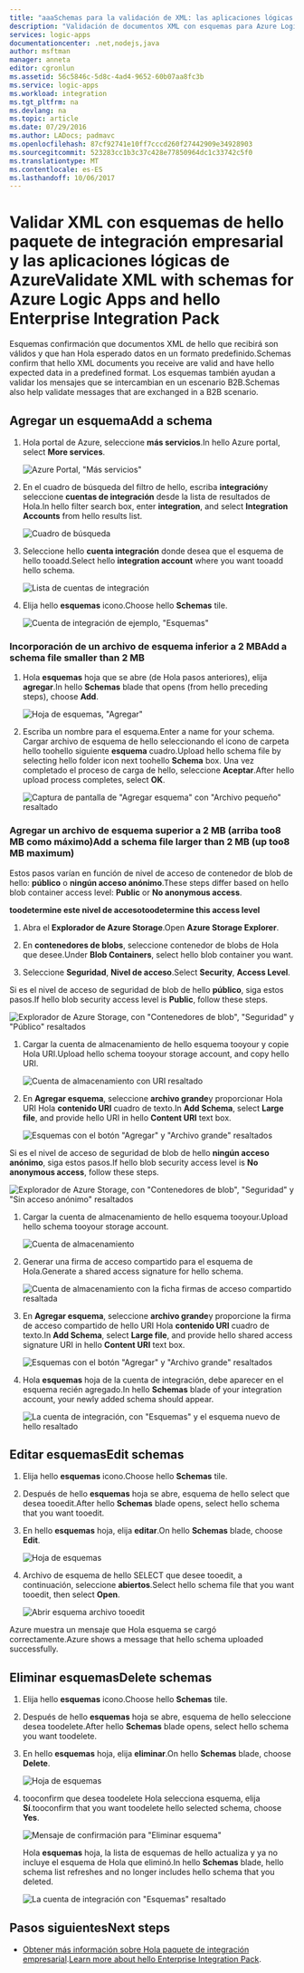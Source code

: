 ```yaml
---
title: "aaaSchemas para la validación de XML: las aplicaciones lógicas de Azure | Documentos de Microsoft"
description: "Validación de documentos XML con esquemas para Azure Logic Apps y Enterprise Integration Pack"
services: logic-apps
documentationcenter: .net,nodejs,java
author: msftman
manager: anneta
editor: cgronlun
ms.assetid: 56c5846c-5d8c-4ad4-9652-60b07aa8fc3b
ms.service: logic-apps
ms.workload: integration
ms.tgt_pltfrm: na
ms.devlang: na
ms.topic: article
ms.date: 07/29/2016
ms.author: LADocs; padmavc
ms.openlocfilehash: 87cf92741e10ff7cccd260f27442909e34928903
ms.sourcegitcommit: 523283cc1b3c37c428e77850964dc1c33742c5f0
ms.translationtype: MT
ms.contentlocale: es-ES
ms.lasthandoff: 10/06/2017
---
```

# <a name="validate-xml-with-schemas-for-azure-logic-apps-and-hello-enterprise-integration-pack"></a><span data-ttu-id="f0656-103">Validar XML con esquemas de hello paquete de integración empresarial y las aplicaciones lógicas de Azure</span><span class="sxs-lookup"><span data-stu-id="f0656-103">Validate XML with schemas for Azure Logic Apps and hello Enterprise Integration Pack</span></span>

<span data-ttu-id="f0656-104">Esquemas confirmación que documentos XML de hello que recibirá son válidos y que han Hola esperado datos en un formato predefinido.</span><span class="sxs-lookup"><span data-stu-id="f0656-104">Schemas confirm that hello XML documents you receive are valid and have hello expected data in a predefined format.</span></span> <span data-ttu-id="f0656-105">Los esquemas también ayudan a validar los mensajes que se intercambian en un escenario B2B.</span><span class="sxs-lookup"><span data-stu-id="f0656-105">Schemas also help validate messages that are exchanged in a B2B scenario.</span></span>

## <a name="add-a-schema"></a><span data-ttu-id="f0656-106">Agregar un esquema</span><span class="sxs-lookup"><span data-stu-id="f0656-106">Add a schema</span></span>

1. <span data-ttu-id="f0656-107">Hola portal de Azure, seleccione **más servicios**.</span><span class="sxs-lookup"><span data-stu-id="f0656-107">In hello Azure portal, select **More services**.</span></span>

    ![Azure Portal, "Más servicios"](media/logic-apps-enterprise-integration-schemas/overview-11.png)

2. <span data-ttu-id="f0656-109">En el cuadro de búsqueda del filtro de hello, escriba **integración**y seleccione **cuentas de integración** desde la lista de resultados de Hola.</span><span class="sxs-lookup"><span data-stu-id="f0656-109">In hello filter search box, enter **integration**, and select **Integration Accounts** from hello results list.</span></span>

    ![Cuadro de búsqueda](media/logic-apps-enterprise-integration-schemas/overview-21.png)

3. <span data-ttu-id="f0656-111">Seleccione hello **cuenta integración** donde desea que el esquema de hello tooadd.</span><span class="sxs-lookup"><span data-stu-id="f0656-111">Select hello **integration account** where you want tooadd hello schema.</span></span>

    ![Lista de cuentas de integración](media/logic-apps-enterprise-integration-schemas/overview-31.png)

4. <span data-ttu-id="f0656-113">Elija hello **esquemas** icono.</span><span class="sxs-lookup"><span data-stu-id="f0656-113">Choose hello **Schemas** tile.</span></span>

    ![Cuenta de integración de ejemplo, "Esquemas"](media/logic-apps-enterprise-integration-schemas/schema-11.png)

### <a name="add-a-schema-file-smaller-than-2-mb"></a><span data-ttu-id="f0656-115">Incorporación de un archivo de esquema inferior a 2 MB</span><span class="sxs-lookup"><span data-stu-id="f0656-115">Add a schema file smaller than 2 MB</span></span>

1. <span data-ttu-id="f0656-116">Hola **esquemas** hoja que se abre (de Hola pasos anteriores), elija **agregar**.</span><span class="sxs-lookup"><span data-stu-id="f0656-116">In hello **Schemas** blade that opens (from hello preceding steps), choose **Add**.</span></span>

    ![Hoja de esquemas, "Agregar"](media/logic-apps-enterprise-integration-schemas/schema-21.png)

2. <span data-ttu-id="f0656-118">Escriba un nombre para el esquema.</span><span class="sxs-lookup"><span data-stu-id="f0656-118">Enter a name for your schema.</span></span> <span data-ttu-id="f0656-119">Cargar archivo de esquema de hello seleccionando el icono de carpeta hello toohello siguiente **esquema** cuadro.</span><span class="sxs-lookup"><span data-stu-id="f0656-119">Upload hello schema file by selecting hello folder icon next toohello **Schema** box.</span></span> <span data-ttu-id="f0656-120">Una vez completado el proceso de carga de hello, seleccione **Aceptar**.</span><span class="sxs-lookup"><span data-stu-id="f0656-120">After hello upload process completes, select **OK**.</span></span>

    ![Captura de pantalla de "Agregar esquema" con "Archivo pequeño" resaltado](media/logic-apps-enterprise-integration-schemas/schema-31.png)

### <a name="add-a-schema-file-larger-than-2-mb-up-too8-mb-maximum"></a><span data-ttu-id="f0656-122">Agregar un archivo de esquema superior a 2 MB (arriba too8 MB como máximo)</span><span class="sxs-lookup"><span data-stu-id="f0656-122">Add a schema file larger than 2 MB (up too8 MB maximum)</span></span>

<span data-ttu-id="f0656-123">Estos pasos varían en función de nivel de acceso de contenedor de blob de hello: **público** o **ningún acceso anónimo**.</span><span class="sxs-lookup"><span data-stu-id="f0656-123">These steps differ based on hello blob container access level: **Public** or **No anonymous access**.</span></span>

<span data-ttu-id="f0656-124">**toodetermine este nivel de acceso**</span><span class="sxs-lookup"><span data-stu-id="f0656-124">**toodetermine this access level**</span></span>

1.  <span data-ttu-id="f0656-125">Abra el **Explorador de Azure Storage**.</span><span class="sxs-lookup"><span data-stu-id="f0656-125">Open **Azure Storage Explorer**.</span></span> 

2.  <span data-ttu-id="f0656-126">En **contenedores de blobs**, seleccione contenedor de blobs de Hola que desee.</span><span class="sxs-lookup"><span data-stu-id="f0656-126">Under **Blob Containers**, select hello blob container you want.</span></span> 

3.  <span data-ttu-id="f0656-127">Seleccione **Seguridad**, **Nivel de acceso**.</span><span class="sxs-lookup"><span data-stu-id="f0656-127">Select **Security**, **Access Level**.</span></span>

<span data-ttu-id="f0656-128">Si es el nivel de acceso de seguridad de blob de hello **público**, siga estos pasos.</span><span class="sxs-lookup"><span data-stu-id="f0656-128">If hello blob security access level is **Public**, follow these steps.</span></span>

![Explorador de Azure Storage, con "Contenedores de blob", "Seguridad" y "Público" resaltados](media/logic-apps-enterprise-integration-schemas/blob-public.png)

1. <span data-ttu-id="f0656-130">Cargar la cuenta de almacenamiento de hello esquema tooyour y copie Hola URI.</span><span class="sxs-lookup"><span data-stu-id="f0656-130">Upload hello schema tooyour storage account, and copy hello URI.</span></span>

    ![Cuenta de almacenamiento con URI resaltado](media/logic-apps-enterprise-integration-schemas/schema-blob.png)

2. <span data-ttu-id="f0656-132">En **Agregar esquema**, seleccione **archivo grande**y proporcionar Hola URI Hola **contenido URI** cuadro de texto.</span><span class="sxs-lookup"><span data-stu-id="f0656-132">In **Add Schema**, select **Large file**, and provide hello URI in hello **Content URI** text box.</span></span>

    ![Esquemas con el botón "Agregar" y "Archivo grande" resaltados](media/logic-apps-enterprise-integration-schemas/schema-largefile.png)

<span data-ttu-id="f0656-134">Si es el nivel de acceso de seguridad de blob de hello **ningún acceso anónimo**, siga estos pasos.</span><span class="sxs-lookup"><span data-stu-id="f0656-134">If hello blob security access level is **No anonymous access**, follow these steps.</span></span>

![Explorador de Azure Storage, con "Contenedores de blob", "Seguridad" y "Sin acceso anónimo" resaltados](media/logic-apps-enterprise-integration-schemas/blob-1.png)

1. <span data-ttu-id="f0656-136">Cargar la cuenta de almacenamiento de hello esquema tooyour.</span><span class="sxs-lookup"><span data-stu-id="f0656-136">Upload hello schema tooyour storage account.</span></span>

    ![Cuenta de almacenamiento](media/logic-apps-enterprise-integration-schemas/blob-3.png)

2. <span data-ttu-id="f0656-138">Generar una firma de acceso compartido para el esquema de Hola.</span><span class="sxs-lookup"><span data-stu-id="f0656-138">Generate a shared access signature for hello schema.</span></span>

    ![Cuenta de almacenamiento con la ficha firmas de acceso compartido resaltada](media/logic-apps-enterprise-integration-schemas/blob-2.png)

3. <span data-ttu-id="f0656-140">En **Agregar esquema**, seleccione **archivo grande**y proporcione la firma de acceso compartido de hello URI Hola **contenido URI** cuadro de texto.</span><span class="sxs-lookup"><span data-stu-id="f0656-140">In **Add Schema**, select **Large file**, and provide hello shared access signature URI in hello **Content URI** text box.</span></span>

    ![Esquemas con el botón "Agregar" y "Archivo grande" resaltados](media/logic-apps-enterprise-integration-schemas/schema-largefile.png)

4. <span data-ttu-id="f0656-142">Hola **esquemas** hoja de la cuenta de integración, debe aparecer en el esquema recién agregado.</span><span class="sxs-lookup"><span data-stu-id="f0656-142">In hello **Schemas** blade of your integration account, your newly added schema should appear.</span></span>

    ![La cuenta de integración, con "Esquemas" y el esquema nuevo de hello resaltado](media/logic-apps-enterprise-integration-schemas/schema-41.png)

## <a name="edit-schemas"></a><span data-ttu-id="f0656-144">Editar esquemas</span><span class="sxs-lookup"><span data-stu-id="f0656-144">Edit schemas</span></span>

1. <span data-ttu-id="f0656-145">Elija hello **esquemas** icono.</span><span class="sxs-lookup"><span data-stu-id="f0656-145">Choose hello **Schemas** tile.</span></span>

2. <span data-ttu-id="f0656-146">Después de hello **esquemas** hoja se abre, esquema de hello select que desea tooedit.</span><span class="sxs-lookup"><span data-stu-id="f0656-146">After hello **Schemas** blade opens, select hello schema that you want tooedit.</span></span>

3. <span data-ttu-id="f0656-147">En hello **esquemas** hoja, elija **editar**.</span><span class="sxs-lookup"><span data-stu-id="f0656-147">On hello **Schemas** blade, choose **Edit**.</span></span>

    ![Hoja de esquemas](media/logic-apps-enterprise-integration-schemas/edit-12.png)

4. <span data-ttu-id="f0656-149">Archivo de esquema de hello SELECT que desee tooedit, a continuación, seleccione **abiertos**.</span><span class="sxs-lookup"><span data-stu-id="f0656-149">Select hello schema file that you want tooedit, then select **Open**.</span></span>

    ![Abrir esquema archivo tooedit](media/logic-apps-enterprise-integration-schemas/edit-31.png)

<span data-ttu-id="f0656-151">Azure muestra un mensaje que Hola esquema se cargó correctamente.</span><span class="sxs-lookup"><span data-stu-id="f0656-151">Azure shows a message that hello schema uploaded successfully.</span></span>

## <a name="delete-schemas"></a><span data-ttu-id="f0656-152">Eliminar esquemas</span><span class="sxs-lookup"><span data-stu-id="f0656-152">Delete schemas</span></span>

1. <span data-ttu-id="f0656-153">Elija hello **esquemas** icono.</span><span class="sxs-lookup"><span data-stu-id="f0656-153">Choose hello **Schemas** tile.</span></span>

2. <span data-ttu-id="f0656-154">Después de hello **esquemas** hoja se abre, esquema de hello seleccione desea toodelete.</span><span class="sxs-lookup"><span data-stu-id="f0656-154">After hello **Schemas** blade opens, select hello schema you want toodelete.</span></span>

3. <span data-ttu-id="f0656-155">En hello **esquemas** hoja, elija **eliminar**.</span><span class="sxs-lookup"><span data-stu-id="f0656-155">On hello **Schemas** blade, choose **Delete**.</span></span>

    ![Hoja de esquemas](media/logic-apps-enterprise-integration-schemas/delete-12.png)

4. <span data-ttu-id="f0656-157">tooconfirm que desea toodelete Hola selecciona esquema, elija **Sí**.</span><span class="sxs-lookup"><span data-stu-id="f0656-157">tooconfirm that you want toodelete hello selected schema, choose **Yes**.</span></span>

    ![Mensaje de confirmación para "Eliminar esquema"](media/logic-apps-enterprise-integration-schemas/delete-21.png)

    <span data-ttu-id="f0656-159">Hola **esquemas** hoja, la lista de esquemas de hello actualiza y ya no incluye el esquema de Hola que eliminó.</span><span class="sxs-lookup"><span data-stu-id="f0656-159">In hello **Schemas** blade, hello schema list refreshes  and no longer includes hello schema that you deleted.</span></span>

    ![La cuenta de integración con "Esquemas" resaltado](media/logic-apps-enterprise-integration-schemas/delete-31.png)

## <a name="next-steps"></a><span data-ttu-id="f0656-161">Pasos siguientes</span><span class="sxs-lookup"><span data-stu-id="f0656-161">Next steps</span></span>
* <span data-ttu-id="f0656-162">[Obtener más información sobre Hola paquete de integración empresarial](logic-apps-enterprise-integration-overview.md "Obtenga más información sobre el paquete de integración empresarial hello").</span><span class="sxs-lookup"><span data-stu-id="f0656-162">[Learn more about hello Enterprise Integration Pack](logic-apps-enterprise-integration-overview.md "Learn about hello enterprise integration pack").</span></span>  

